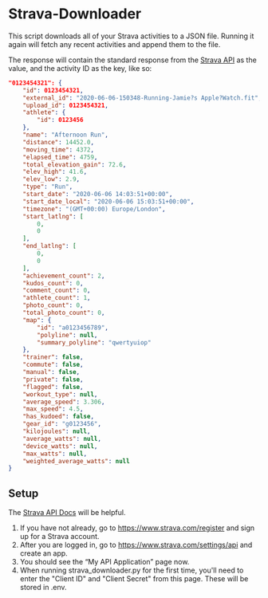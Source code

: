 # Strava-Downloader

This script downloads all of your Strava activities to a JSON file. Running it again will fetch any recent activities and append them to the file.

The response will contain the standard response from the [Strava API](https://developers.strava.com/docs/reference/#api-Activities-getActivityById) as the value, and the activity ID as the key, like so:

```json
"0123454321": {
    "id": 0123454321,
    "external_id": "2020-06-06-150348-Running-Jamie?s Apple?Watch.fit",
    "upload_id": 0123454321,
    "athlete": {
        "id": 0123456
    },
    "name": "Afternoon Run",
    "distance": 14452.0,
    "moving_time": 4372,
    "elapsed_time": 4759,
    "total_elevation_gain": 72.6,
    "elev_high": 41.6,
    "elev_low": 2.9,
    "type": "Run",
    "start_date": "2020-06-06 14:03:51+00:00",
    "start_date_local": "2020-06-06 15:03:51+00:00",
    "timezone": "(GMT+00:00) Europe/London",
    "start_latlng": [
        0,
        0
    ],
    "end_latlng": [
        0,
        0
    ],
    "achievement_count": 2,
    "kudos_count": 0,
    "comment_count": 0,
    "athlete_count": 1,
    "photo_count": 0,
    "total_photo_count": 0,
    "map": {
        "id": "a0123456789",
        "polyline": null,
        "summary_polyline": "qwertyuiop"
    },
    "trainer": false,
    "commute": false,
    "manual": false,
    "private": false,
    "flagged": false,
    "workout_type": null,
    "average_speed": 3.306,
    "max_speed": 4.5,
    "has_kudoed": false,
    "gear_id": "g0123456",
    "kilojoules": null,
    "average_watts": null,
    "device_watts": null,
    "max_watts": null,
    "weighted_average_watts": null
}
```

## Setup

The [Strava API Docs](https://developers.strava.com/docs/getting-started/) will be helpful.

1. If you have not already, go to https://www.strava.com/register and sign up for a Strava account.
2. After you are logged in, go to https://www.strava.com/settings/api and create an app.
3. You should see the “My API Application” page now.
4. When running strava_downloader.py for the first time, you'll need to enter the "Client ID" and "Client Secret" from this page. These will be stored in .env.
